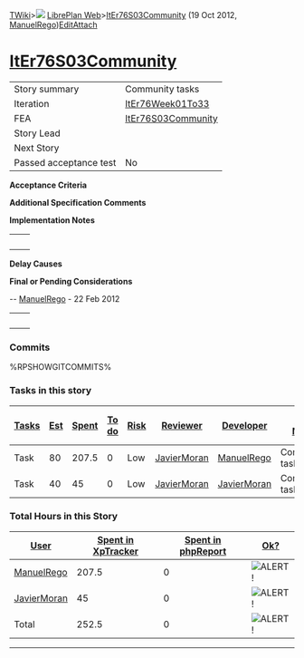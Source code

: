 [TWiki](Main_WebHome)&gt;![](/twiki/pub/TWiki/TWikiDocGraphics/web-bg-small.gif) [LibrePlan Web](LibrePlan_WebHome)&gt;[ItEr76S03Community](LibrePlan_ItEr76S03Community "Topic revision: 6 (19 Oct 2012 - 10:54:42)") (19 Oct 2012, [ManuelRego](Main_ManuelRego))[Edit](LibrePlan_ItEr76S03Community?t=1520343690 "Edit this topic text")[Attach](/twiki/bin/attach/LibrePlan/ItEr76S03Community "Attach an image or document to this topic")  

 [ItEr76S03Community](LibrePlan_ItEr76S03Community)
===================================================

|                        |                                                    |
|------------------------|----------------------------------------------------|
| Story summary          | Community tasks                                    |
| Iteration              | [ItEr76Week01To33](LibrePlan_ItEr76Week01To33)     |
| FEA                    | [ItEr76S03Community](LibrePlan_ItEr76S03Community) |
| Story Lead             |                                                    |
| Next Story             |                                                    |
| Passed acceptance test | No                                                 |

**Acceptance Criteria**

**Additional Specification Comments**

**Implementation Notes**

|     |     |
|-----|-----|
|     |     |

**Delay Causes**

**Final or Pending Considerations**

-- [ManuelRego](Main_ManuelRego) - 22 Feb 2012

|     |     |
|-----|-----|
|     |     |

###  Commits

%RPSHOWGITCOMMITS%

###  Tasks in this story

| [Tasks](LibrePlan_ItEr76S03Community?sortcol=0;table=2;up=0#sorted_table "Sort by this column") | [Est](LibrePlan_ItEr76S03Community?sortcol=1;table=2;up=0#sorted_table "Sort by this column") | [Spent](LibrePlan_ItEr76S03Community?sortcol=2;table=2;up=0#sorted_table "Sort by this column") | [To do](LibrePlan_ItEr76S03Community?sortcol=3;table=2;up=0#sorted_table "Sort by this column") | [Risk](LibrePlan_ItEr76S03Community?sortcol=4;table=2;up=0#sorted_table "Sort by this column") | [Reviewer](LibrePlan_ItEr76S03Community?sortcol=5;table=2;up=0#sorted_table "Sort by this column") | [Developer](LibrePlan_ItEr76S03Community?sortcol=6;table=2;up=0#sorted_table "Sort by this column") | [Task Name](LibrePlan_ItEr76S03Community?sortcol=7;table=2;up=0#sorted_table "Sort by this column") | [Start Date](LibrePlan_ItEr76S03Community?sortcol=8;table=2;up=0#sorted_table "Sort by this column") | [Est End Date](LibrePlan_ItEr76S03Community?sortcol=9;table=2;up=0#sorted_table "Sort by this column") | [End Date](LibrePlan_ItEr76S03Community?sortcol=10;table=2;up=0#sorted_table "Sort by this column") |
|-------------------------------------------------------------------------------------------------|-----------------------------------------------------------------------------------------------|-------------------------------------------------------------------------------------------------|-------------------------------------------------------------------------------------------------|------------------------------------------------------------------------------------------------|----------------------------------------------------------------------------------------------------|-----------------------------------------------------------------------------------------------------|-----------------------------------------------------------------------------------------------------|------------------------------------------------------------------------------------------------------|--------------------------------------------------------------------------------------------------------|-----------------------------------------------------------------------------------------------------|
| Task                                                                                            | 80                                                                                            | 207.5                                                                                           | 0                                                                                               | Low                                                                                            | [JavierMoran](Main_JavierMoran)                                                                    | [ManuelRego](Main_ManuelRego)                                                                       | Community tasks                                                                                     |                                                                                                      |                                                                                                        |                                                                                                     |
| Task                                                                                            | 40                                                                                            | 45                                                                                              | 0                                                                                               | Low                                                                                            | [JavierMoran](Main_JavierMoran)                                                                    | [JavierMoran](Main_JavierMoran)                                                                     | Community tasks                                                                                     |                                                                                                      |                                                                                                        |                                                                                                     |

###  Total Hours in this Story

| [User](LibrePlan_ItEr76S03Community?sortcol=0;table=3;up=0#sorted_table "Sort by this column") | [Spent in XpTracker](LibrePlan_ItEr76S03Community?sortcol=1;table=3;up=0#sorted_table "Sort by this column") | [Spent in phpReport](LibrePlan_ItEr76S03Community?sortcol=2;table=3;up=0#sorted_table "Sort by this column") | [Ok?](LibrePlan_ItEr76S03Community?sortcol=3;table=3;up=0#sorted_table "Sort by this column") |
|------------------------------------------------------------------------------------------------|--------------------------------------------------------------------------------------------------------------|--------------------------------------------------------------------------------------------------------------|-----------------------------------------------------------------------------------------------|
| [ManuelRego](Main_ManuelRego)                                                                  | 207.5                                                                                                        | 0                                                                                                            | ![ALERT!](/twiki/pub/TWiki/TWikiDocGraphics/warning.gif "ALERT!")                             |
| [JavierMoran](Main_JavierMoran)                                                                | 45                                                                                                           | 0                                                                                                            | ![ALERT!](/twiki/pub/TWiki/TWikiDocGraphics/warning.gif "ALERT!")                             |
| Total                                                                                          | 252.5                                                                                                        | 0                                                                                                            | ![ALERT!](/twiki/pub/TWiki/TWikiDocGraphics/warning.gif "ALERT!")                             |

------------------------------------------------------------------------
